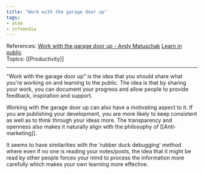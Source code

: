 ```yaml
---
title: "Work with the garage door up"
tags:
- atom
- infomedia
---
```

References:  [Work with the garage door up - Andy Matuschak](https://notes.andymatuschak.org/About_these_notes?stackedNotes=z21cgR9K3UcQ5a7yPsj2RUim3oM2TzdBByZu&stackedNotes=z2DABWsGLkXcCuUet2scfD1duL1ZHBztwGKp) [Learn in public](https://www.swyx.io/learn-in-public)  
Topics:  [[Productivity]]  

---

"Work with the garage door up" is the idea that you should share what you're working on and learning to the public. The idea is that by sharing your work, you can document your progress and allow people to provide feedback, inspiration and support.  

Working with the garage door up can also have a motivating aspect to it. If you are publishing your development, you are more likely to keep consistent as well as to think through your ideas more. The transparency and openness also makes it naturally align with the philosophy of [[Anti-marketing]].  

It seems to have similarities with the 'rubber duck debugging' method where even if no one is reading your notes/posts, the idea that it might be read by other people forces your mind to process the information more carefully which makes your own learning more effective.
